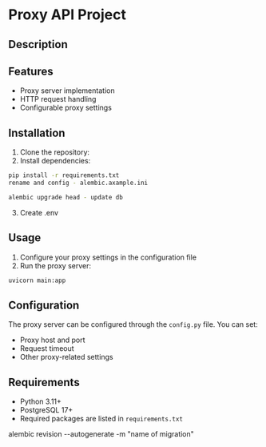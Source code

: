 # Proxy API Project

## Description


## Features
- Proxy server implementation
- HTTP request handling
- Configurable proxy settings

## Installation
1. Clone the repository:
2. Install dependencies:
```bash
pip install -r requirements.txt
rename and config - alembic.axample.ini

alembic upgrade head - update db
```
3. Create .env

## Usage
1. Configure your proxy settings in the configuration file
2. Run the proxy server:
```bash
uvicorn main:app
```

## Configuration
The proxy server can be configured through the `config.py` file. You can set:
- Proxy host and port
- Request timeout
- Other proxy-related settings

## Requirements
- Python 3.11+
- PostgreSQL 17+
- Required packages are listed in `requirements.txt`

alembic revision --autogenerate -m "name of migration" 